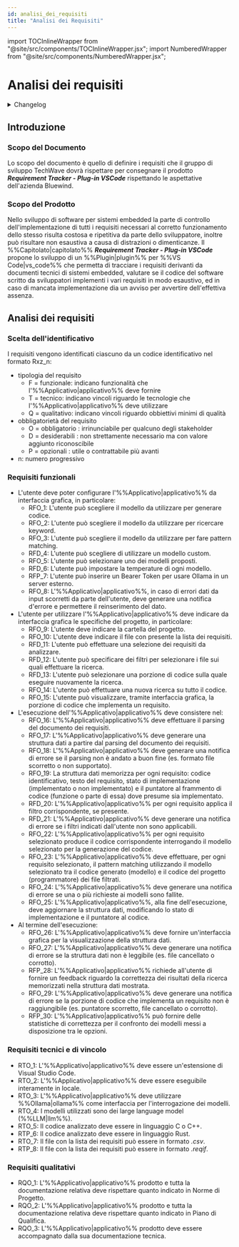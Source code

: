 ```yaml
---
id: analisi_dei_requisiti
title: "Analisi dei Requisiti"
---
```


import TOCInlineWrapper from "@site/src/components/TOCInlineWrapper.jsx";
import NumberedWrapper from "@site/src/components/NumberedWrapper.jsx";

# Analisi dei requisiti

<details>
  <summary>Changelog</summary>

| Data       | Versione | Descrizione                 | Autore       | Data Verifica | Verificatore |
| ---------- | -------- | --------------------------- | ------------ | ------------- | ------------ |
| 10/01/2025 | 2.0.0    | Riscrittura del documento   | Pistori Gaia | 10/01/2025    | Luca Monetti |
| 03/01/2025 | 1.1.0    | Aggiunta termini glossario  | Pistori Gaia | 04/01/2025    | Luca Monetti |
| 13/12/2024 | 1.0.0    | Prima stesura del documento | Pistori Gaia | 13/12/2024    | Luca Monetti |

</details>

<TOCInlineWrapper toc={toc} />
<NumberedWrapper toc={toc}>


## Introduzione

### Scopo del Documento

Lo scopo del documento è quello di definire i requisiti che il gruppo di sviluppo TechWave dovrà rispettare per consegnare il prodotto **_Requirement Tracker - Plug-in VSCode_** rispettando le aspettative dell'azienda Bluewind.

### Scopo del Prodotto

Nello sviluppo di software per sistemi embedded la parte di controllo dell'implementazione di tutti i requisiti necessari al corretto funzionamento dello stesso risulta costosa e ripetitiva da parte dello sviluppatore, inoltre può risultare non esaustiva a causa di distrazioni o dimenticanze. Il %%Capitolato|capitolato%% **_Requirement Tracker - Plug-in VSCode_** propone lo sviluppo di un %%Plugin|plugin%% per %%VS Code|vs_code%% che permetta di tracciare i requisiti derivanti da documenti tecnici di sistemi embedded, valutare se il codice del software scritto da sviluppatori implementi i vari requisiti in modo esaustivo, ed in caso di mancata implementazione dia un avviso per avvertire dell'effettiva assenza.

## Analisi dei requisiti

### Scelta dell'identificativo

I requisiti vengono identificati ciascuno da un codice identificativo nel formato Rxz_n:

- tipologia del requisito 
  - F = funzionale: indicano funzionalità che l'%%Applicativo|applicativo%% deve fornire
  - T = tecnico: indicano vincoli riguardo le tecnologie che l'%%Applicativo|applicativo%% deve utilizzare
  - Q = qualitativo: indicano vincoli riguardo obbiettivi minimi di qualità
- obbligatorietà del requisito
  - O = obbligatorio : irrinunciabile per qualcuno degli stakeholder
  - D = desiderabili : non strettamente necessario ma con valore aggiunto riconoscibile
  - P = opzionali : utile o contrattabile più avanti
- n: numero progressivo

### Requisiti funzionali
- L'utente deve poter configurare l'%%Applicativo|applicativo%% da interfaccia grafica, in particolare:
  - RFO_1: L'utente può scegliere il modello da utilizzare per generare codice.
  - RFO_2: L'utente può scegliere il modello da utilizzare per ricercare keyword.
  - RFO_3: L'utente può scegliere il modello da utilizzare per fare pattern matching.
  - RFD_4: L'utente può scegliere di utilizzare un modello custom.
  - RFO_5: L'utente può selezionare uno dei modelli proposti.
  - RFD_6: L'utente può impostare la temperature di ogni modello.
  - RFP_7: L'utente può inserire un Bearer Token per usare Ollama in un server esterno.
  - RFO_8: L'%%Applicativo|applicativo%%, in caso di errori dati da input scorretti da parte dell'utente, deve generare una notifica d'errore e permettere il reinserimento del dato.
- L'utente per utilizzare l'%%Applicativo|applicativo%% deve indicare da interfaccia grafica le specifiche del progetto, in particolare:
  - RFO_9: L'utente deve indicare la cartella del progetto.
  - RFO_10: L'utente deve indicare il file con presente la lista dei requisiti.
  - RFD_11: L'utente può effettuare una selezione dei requisiti da analizzare.
  - RFD_12: L'utente può specificare dei filtri per selezionare i file sui quali effettuare la ricerca.
  - RFD_13: L'utente può selezionare una porzione di codice sulla quale eseguire nuovamente la ricerca.
  - RFO_14: L'utente può effettuare una nuova ricerca su tutto il codice.
  - RFO_15: L'utente può visualizzare, tramite interfaccia grafica, la porzione di codice che implementa un requisito.
- L'esecuzione dell'%%Applicativo|applicativo%% deve consistere nel:
  - RFO_16: L'%%Applicativo|applicativo%% deve effettuare il parsing del documento dei requisiti.
  - RFO_17: L'%%Applicativo|applicativo%% deve generare una struttura dati a partire dal parsing del documento dei requisiti.
  - RFO_18: L'%%Applicativo|applicativo%% deve generare una notifica di errore se il parsing non è andato a buon fine (es. formato file scorretto o non supportato).
  - RFO_19: La struttura dati memorizza per ogni requisito: codice identificativo, testo del requisito, stato di implementazione (implementato o non implementato) e il puntatore al frammento di codice (funzione o parte di essa) dove presume sia implementato.
  - RFD_20: L'%%Applicativo|applicativo%% per ogni requisito applica il filtro corrispondente, se presente.
  - RFD_21: L'%%Applicativo|applicativo%% deve generare una notifica di errore se i filtri indicati dall'utente non sono applicabili.
  - RFO_22: L'%%Applicativo|applicativo%% per ogni requisito selezionato produce il codice corrispondente interrogando il modello selezionato per la generazione del codice.
  - RFO_23: L'%%Applicativo|applicativo%% deve effettuare, per ogni requisito selezionato, il pattern matching utilizzando il modello selezionato tra il codice generato (modello) e il codice del progetto (programmatore) dei file filtrati.
  - RFO_24: L'%%Applicativo|applicativo%% deve generare una notifica di errore se una o più richieste ai modelli sono fallite.
  - RFO_25: L'%%Applicativo|applicativo%%, alla fine dell'esecuzione, deve aggiornare la struttura dati, modificando lo stato di implementazione e il puntatore al codice.
- Al termine dell'esecuzione:
  - RFO_26: L'%%Applicativo|applicativo%% deve fornire un'interfaccia grafica per la visualizzazione della struttura dati.
  - RFO_27: L'%%Applicativo|applicativo%% deve generare una notifica di errore se la struttura dati non è leggibile (es. file cancellato o corrotto).
  - RFP_28: L'%%Applicativo|applicativo%% richiede all'utente di fornire un feedback riguardo la correttezza dei risultati della ricerca memorizzati nella struttura dati mostrata.
  - RFO_29: L'%%Applicativo|applicativo%% deve generare una notifica di errore se la porzione di codice che implementa un requisito non è raggiungibile (es. puntatore scorretto, file cancellato o corrotto).
  - RFP_30: L'%%Applicativo|applicativo%% può fornire delle statistiche di correttezza per il confronto dei modelli messi a disposizione tra le opzioni.

### Requisiti tecnici e di vincolo
- RTO_1: L'%%Applicativo|applicativo%% deve essere un'estensione di Visual Studio Code.
- RTO_2: L'%%Applicativo|applicativo%% deve essere eseguibile interamente in locale.
- RTO_3: L'%%Applicativo|applicativo%% deve utilizzare %%Ollama|ollama%% come interfaccia per l'interrogazione dei modelli.
- RTO_4: I modelli utilizzati sono dei large language model (%%LLM|llm%%).
- RTO_5: Il codice analizzato deve essere in linguaggio C o C++.
- RTP_6: Il codice analizzato deve essere in linguaggio Rust.
- RTO_7: Il file con la lista dei requisiti può essere in formato _.csv_.
- RTP_8: Il file con la lista dei requisiti può essere in formato _.reqif_.

### Requisiti qualitativi
- RQO_1: L'%%Applicativo|applicativo%% prodotto e tutta la documentazione relativa deve rispettare quanto indicato in Norme di Progetto.
- RQO_2: L'%%Applicativo|applicativo%% prodotto e tutta la documentazione relativa deve rispettare quanto indicato in Piano di Qualifica.
- RQO_3: L'%%Applicativo|applicativo%% prodotto deve essere accompagnato dalla sua documentazione tecnica.

 </NumberedWrapper>

